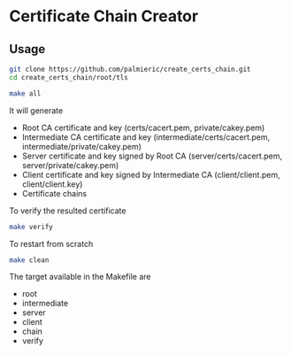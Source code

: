 # Certificate Chain Creator

## Usage

``` bash
git clone https://github.com/palmieric/create_certs_chain.git
cd create_certs_chain/root/tls

make all
```

It will generate

- Root CA certificate and key (certs/cacert.pem, private/cakey.pem)
- Intermediate CA certificate and key (intermediate/certs/cacert.pem, intermediate/private/cakey.pem)
- Server certificate and key signed by Root CA (server/certs/cacert.pem, server/private/cakey.pem)
- Client certificate and key signed by Intermediate CA (client/client.pem, client/client.key)
- Certificate chains

To verify the resulted certificate

``` bash
make verify
```

To restart from scratch

``` bash
make clean
```

The target available in the Makefile are

- root
- intermediate
- server
- client
- chain
- verify
